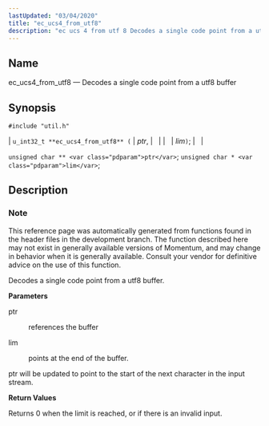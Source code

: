 ```yaml
---
lastUpdated: "03/04/2020"
title: "ec_ucs4_from_utf8"
description: "ec ucs 4 from utf 8 Decodes a single code point from a utf 8 buffer u int 32 t ec ucs 4 from utf 8 ptr lim unsigned char ptr unsigned char lim This reference page was automatically generated from functions found in the header files in the development..."
---
```


<a name="apis.ec_ucs4_from_utf8"></a> 
## Name

ec_ucs4_from_utf8 — Decodes a single code point from a utf8 buffer

## Synopsis

`#include "util.h"`

| `u_int32_t **ec_ucs4_from_utf8** (` | <var class="pdparam">ptr</var>, |   |
|   | <var class="pdparam">lim</var>`)`; |   |

`unsigned char ** <var class="pdparam">ptr</var>`;
`unsigned char * <var class="pdparam">lim</var>`;<a name="idp63946208"></a> 
## Description

### Note

This reference page was automatically generated from functions found in the header files in the development branch. The function described here may not exist in generally available versions of Momentum, and may change in behavior when it is generally available. Consult your vendor for definitive advice on the use of this function.

Decodes a single code point from a utf8 buffer.

**<a name="idp63949088"></a> Parameters**

<dl class="variablelist">

<dt>ptr</dt>

<dd>

references the buffer

</dd>

<dt>lim</dt>

<dd>

points at the end of the buffer.

</dd>

</dl>

ptr will be updated to point to the start of the next character in the input stream.

**<a name="idp63954176"></a> Return Values**

Returns 0 when the limit is reached, or if there is an invalid input.